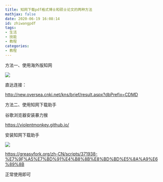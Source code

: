 ```yaml
---
title: 知网下载pdf格式博士和硕士论文的两种方法
mathjax: false
date: 2020-06-19 16:08:14
id: zhiwangpdf
tags:
- 生活
- 技能
- 教程
categories:
- 教程
---
```


方法一、使用海外版知网

![](https://gitee.com/zihm/images/raw/master/hexo/20200619211411.png)

<!---more--->

直达连接：

http://new.oversea.cnki.net/kns/brief/result.aspx?dbPrefix=CDMD


方法二、使用知网下载助手

谷歌浏览器安装暴力猴

https://violentmonkey.github.io/

安装知网下载助手

![](https://gitee.com/zihm/images/raw/master/hexo/20200619211431.png)

https://greasyfork.org/zh-CN/scripts/371938-%E7%9F%A5%E7%BD%91%E4%B8%8B%E8%BD%BD%E5%8A%A9%E6%89%8B

正常使用即可